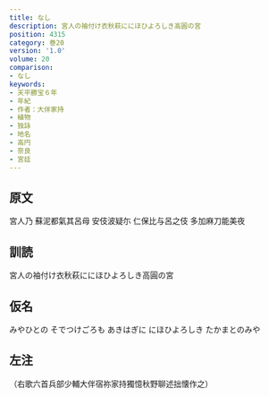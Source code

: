 ```yaml
---
title: なし
description: 宮人の袖付け衣秋萩ににほひよろしき高圓の宮
position: 4315
category: 巻20
version: '1.0'
volume: 20
comparison:
- なし
keywords:
- 天平勝宝６年
- 年紀
- 作者：大伴家持
- 植物
- 独詠
- 地名
- 高円
- 奈良
- 宮廷
---
```


## 原文

宮人乃 蘇泥都氣其呂母 安伎波疑尓 仁保比与呂之伎 多加麻刀能美夜

## 訓読

宮人の袖付け衣秋萩ににほひよろしき高圓の宮

## 仮名

みやひとの そでつけごろも あきはぎに にほひよろしき たかまとのみや

## 左注

（右歌六首兵部少輔大伴宿祢家持獨憶秋野聊述拙懐作之）
